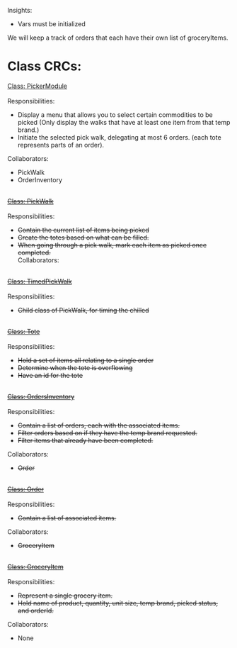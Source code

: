 Insights:
* Vars must be initialized

We will keep a track of orders that 
each have their own list of groceryItems.

# Class CRCs:<br>
<u>Class: PickerModule</u><br><br>
    Responsibilities: <br>
- Display a menu that allows you to
    select certain commodities to be picked (Only display the walks that have at least one item from that temp brand.)
- Initiate the selected pick walk, delegating at most 6 orders.
  (each tote represents parts of an order).

Collaborators:
- PickWalk
- OrderInventory

~~<br><u>Class: PickWalk</u><br><br>~~
Responsibilities:
- ~~Contain the current list of items being picked~~<br>
- ~~Create the totes based on what can be filled.~~<br>
- ~~When going through a pick walk, mark each item as picked
once completed.~~<br>
Collaborators: <br>

~~<br><u>Class: TimedPickWalk</u><br><br>~~
Responsibilities: <br>
- ~~Child class of PickWalk, for timing the chilled~~ 

~~<br><u>Class: Tote</u><br><br>~~
Responsibilities: <br>
- ~~Hold a set of items all relating to a single order~~
- ~~Determine when the tote is overflowing~~
- ~~Have an id for the tote~~

~~<br><u>Class: OrdersInventory</u><br><br>~~
Responsibilities: <br>
- ~~Contain a list of orders, each with the associated items.~~
- ~~Filter orders based on if they have the temp brand requested.~~
- ~~Filter items that already have been completed.~~

Collaborators:
- ~~Order~~<br>

~~<br><u>Class: Order</u><br><br>~~
Responsibilities: <br>
- ~~Contain a list of associated items.~~

Collaborators:
- ~~GroceryItem<br>~~


~~<br><u>Class: GroceryItem</u><br><br>~~
Responsibilities: <br>
- ~~Represent a single grocery item.~~ 
- ~~Hold name of product, quantity, unit size, temp brand, picked status, and orderId.<br>~~

Collaborators: 
- None
